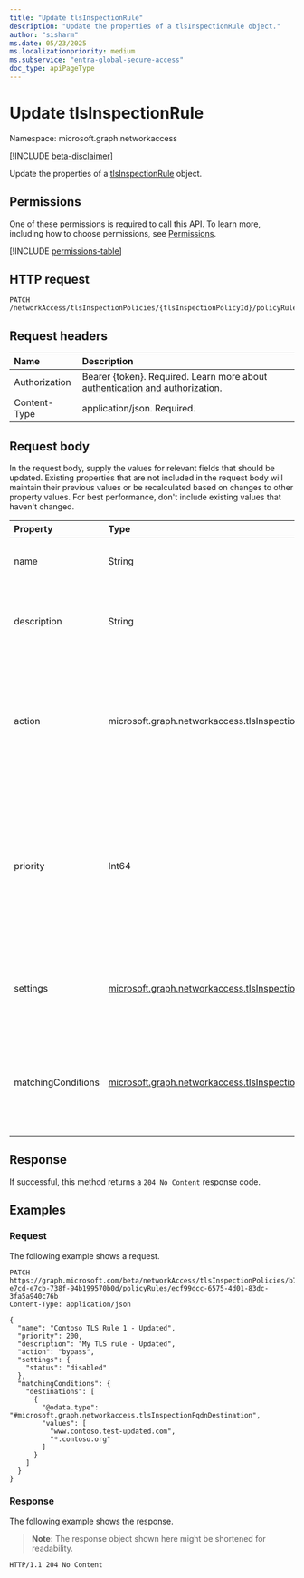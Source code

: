 ```yaml
---
title: "Update tlsInspectionRule"
description: "Update the properties of a tlsInspectionRule object."
author: "sisharm"
ms.date: 05/23/2025
ms.localizationpriority: medium
ms.subservice: "entra-global-secure-access"
doc_type: apiPageType
---
```


# Update tlsInspectionRule

Namespace: microsoft.graph.networkaccess

[!INCLUDE [beta-disclaimer](../../includes/beta-disclaimer.md)]

Update the properties of a [tlsInspectionRule](../resources/networkaccess-tlsinspectionrule.md) object.

## Permissions

One of these permissions is required to call this API. To learn more, including how to choose permissions, see [Permissions](/graph/permissions-overview).

<!-- {
  "blockType": "permissions",
  "name": "networkaccess-tlsinspectionrule-update-permissions"
}
-->
[!INCLUDE [permissions-table](../includes/permissions/networkaccess-tlsinspectionrule-update-permissions.md)]

## HTTP request

<!-- {
  "blockType": "ignored"
}
-->
``` http
PATCH /networkAccess/tlsInspectionPolicies/{tlsInspectionPolicyId}/policyRules/{tlsInspectionRuleId}
```

## Request headers

|Name|Description|
|:---|:---|
|Authorization|Bearer {token}. Required. Learn more about [authentication and authorization](/graph/auth/auth-concepts).|
|Content-Type|application/json. Required.|

## Request body

In the request body, supply the values for relevant fields that should be updated. Existing properties that are not included in the request body will maintain their previous values or be recalculated based on changes to other property values. For best performance, don't include existing values that haven't changed.

|Property|Type|Description|
|:---|:---|:---|
|name|String|The display name of the rule. Required.|
|description|String|Optional description explaining the purpose of the rule.|
|action|microsoft.graph.networkaccess.tlsInspectionAction|The action to take when traffic matches this rule. The possible values are: `bypass`, `inspect`. Required.|
|priority|Int64|The priority of the rule. Rules are evaluated in ascending order of priority. Lower numbers indicate higher priority. Required.|
|settings|[microsoft.graph.networkaccess.tlsInspectionRuleSettings](../resources/networkaccess-tlsinspectionrulesettings.md)|Additional settings that configure the rule's behavior. Required.|
|matchingConditions|[microsoft.graph.networkaccess.tlsInspectionMatchingConditions](../resources/networkaccess-tlsinspectionmatchingconditions.md)|The conditions that determine when this rule should be applied to traffic. Required.|

## Response

If successful, this method returns a `204 No Content` response code.

## Examples

### Request

The following example shows a request.
<!-- {
  "blockType": "request",
  "name": "update_tlsinspectionrule",
  "sampleKeys": ["b712c469-e7cd-e7cb-738f-94b199570b0d", "ecf99dcc-6575-4d01-83dc-3fa5a940c76b"]
}
-->
``` http
PATCH https://graph.microsoft.com/beta/networkAccess/tlsInspectionPolicies/b712c469-e7cd-e7cb-738f-94b199570b0d/policyRules/ecf99dcc-6575-4d01-83dc-3fa5a940c76b
Content-Type: application/json

{
  "name": "Contoso TLS Rule 1 - Updated",
  "priority": 200,
  "description": "My TLS rule - Updated",
  "action": "bypass",
  "settings": {
    "status": "disabled"
  },
  "matchingConditions": {
    "destinations": [
      {
        "@odata.type": "#microsoft.graph.networkaccess.tlsInspectionFqdnDestination",
        "values": [
          "www.contoso.test-updated.com",
          "*.contoso.org"
        ]
      }
    ]
  }
}

```

### Response

The following example shows the response.
>**Note:** The response object shown here might be shortened for readability.
<!-- {
  "blockType": "response",
  "truncated": true,
  "@odata.type": "microsoft.graph.networkaccess.tlsInspectionRule"
}
-->
``` http
HTTP/1.1 204 No Content
```
